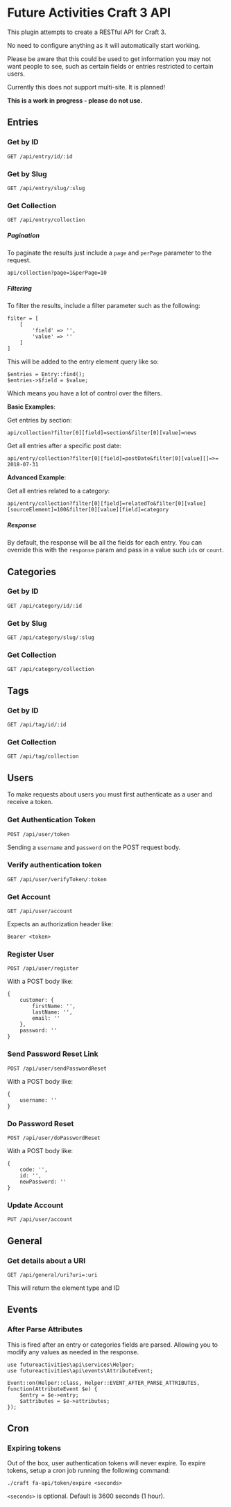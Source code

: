 # Future Activities Craft 3 API

This plugin attempts to create a RESTful API for Craft 3.

No need to configure anything as it will automatically start working.

Please be aware that this could be used to get information you may not want people to see, such
as certain fields or entries restricted to certain users.

Currently this does not support multi-site. It is planned!

**This is a work in progress - please do not use.**

## Entries

### Get by ID

    GET /api/entry/id/:id
    
### Get by Slug

    GET /api/entry/slug/:slug

### Get Collection

    GET /api/entry/collection

##### Pagination

To paginate the results just include a `page` and `perPage` parameter to the request.

    api/collection?page=1&perPage=10

##### Filtering

To filter the results, include a filter parameter such as the following:

    filter = [
        [
            'field' => '',
            'value' => ''
        ]
    ]
    
This will be added to the entry element query like so:

    $entries = Entry::find();
    $entries->$field = $value;
    
Which means you have a lot of control over the filters.

**Basic Examples**:

Get entries by section:

    api/collection?filter[0][field]=section&filter[0][value]=news
    
Get all entries after a specific post date:

    api/entry/collection?filter[0][field]=postDate&filter[0][value][]=>= 2018-07-31
    
**Advanced Example**:

Get all entries related to a category:

    api/entry/collection?filter[0][field]=relatedTo&filter[0][value][sourceElement]=100&filter[0][value][field]=category
    
##### Response

By default, the response will be all the fields for each entry. You can override this
with the `response` param and pass in a value such `ids` or `count`.

## Categories

### Get by ID

    GET /api/category/id/:id
    
### Get by Slug

    GET /api/category/slug/:slug

### Get Collection
    GET /api/category/collection
    
## Tags

### Get by ID
    GET /api/tag/id/:id

### Get Collection
    GET /api/tag/collection
    
## Users

To make requests about users you must first authenticate as a user and receive a token.

### Get Authentication Token

    POST /api/user/token
    
Sending a `username` and `password` on the POST request body.

### Verify authentication token

    GET /api/user/verifyToken/:token

### Get Account

    GET /api/user/account
    
Expects an authorization header like:

    Bearer <token>
    
### Register User

    POST /api/user/register
    
With a POST body like:

    {
        customer: {
            firstName: '',
            lastName: '',
            email: ''
        },
        password: ''
    }
    
### Send Password Reset Link

    POST /api/user/sendPasswordReset
    
With a POST body like: 

    {
        username: ''
    }
    
### Do Password Reset

    POST /api/user/doPasswordReset
    
With a POST body like:

    {
        code: '',
        id: '',
        newPassword: ''
    }
    
### Update Account

    PUT /api/user/account
    
## General

### Get details about a URI

    GET /api/general/uri?uri=:uri

This will return the element type and ID

## Events

### After Parse Attributes

This is fired after an entry or categories fields are parsed.
Allowing you to modify any values as needed in the response.

    use futureactivities\api\services\Helper;
    use futureactivities\api\events\AttributeEvent;

    Event::on(Helper::class, Helper::EVENT_AFTER_PARSE_ATTRIBUTES, function(AttributeEvent $e) {
        $entry = $e->entry;
        $attributes = $e->attributes;
    });
    
## Cron

### Expiring tokens

Out of the box, user authentication tokens will never expire. To expire tokens, setup a cron job running
the following command:

    ./craft fa-api/token/expire <seconds>
    
`<seconds>` is optional. Default is 3600 seconds (1 hour).